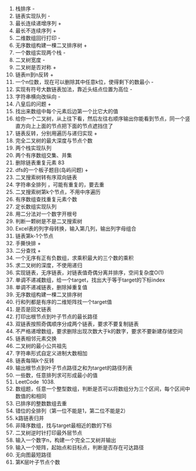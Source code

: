 1. 栈排序 -
2. 链表实现队列 -
3. 最长连续递增序列  +
4. 最长不连续序列  +
5. 二维数组回行打印  -
6. 无序数组构建一棵二叉排序树 +
7. 一个数组实现两个栈 -
8. 二叉树宽度 -
9. 二叉树是否对称 +
10. 链表m到n反转 +
11. 一个n位数，现在可以删除其中任意k位，使得剩下的数最小 -
12. 实现有符号大数链表加法，靠近头结点位置为高位 -
13. 字符串横向改纵向 -
14. 八皇后的问题 +
15. 找出来数组中每个元素后边第一个比它大的值 
16. 给你一个二叉树，从上往下看，然后左往右顺序输出你能看到节点，同一个竖直方向上上面的节点把下面的节点遮挡住了 
17. 链表反转，分别用遍历与递归实现 +
18. 完全二叉树的最大深度与节点个数 
19. 两个栈实现队列 
20. 两个有序数组交集、并集 
21. 删除链表重复元素 83
22. dfs的一个板子题目(岛屿问题) +
23. 二叉搜索树转有序双向链表  
24. 字符串全排列 ，可能有重复的，要去重 
25. 二叉搜索树第k个节点，不用中序遍历 
26. 有序数组查找重复元素个数 
27. 定长数组实现队列 
28. 用二分法对一个数字开根号 
29. 判断一颗树是不是二叉搜索树 
30. Excel表的列字母转换，输入第几列，输出列字母组合 
31. 链表第k-1个节点 
32. 手撕快排 +
33. 二分查找  +
34. 一个无序有正有负数组，求乘积最大的三个数的乘积 
35. 求二叉树的深度，不使用递归 
36. 实现链表，无序链表，对链表值奇偶分离并排序，空间复杂度O(1) 
37. 单调不递减数组，给一个target，找出大于等于target的下标index 
38. 单调不递减链表，删除掉重复值 
39. 无序数组构建一棵二叉排序树 
40. 行和列都是有序的二维矩阵找一个target值 
41. 是否是回文链表 
42. 打印出根节点到叶子节点的最长路径 
43. 双链表按照奇偶顺序分成两个链表，要求不要复制链表 
44. 不严格递增数组，要求删除出现次数大于k的数字，要求不要新建存储空间 
45. 链表相邻元素交换 
46. 二叉树的最小公共祖先 
47. 字符串形式自定义进制大数相加 
48. 链表每隔k个反转 
49. 输出根节点到叶子节点路径之和为target的路径列表 
50. 一些数，任意排列求可形成最小的值 
51. LeetCode  1038.  
52. 数组题，任意一个整型数组，判断是否可以将数组分为三个区间，每个区间中数值的和相同 
53. 已排序的整数数组去重 
54. 错位的全排列（第一位不能是1，第二位不能是2） 
55. k路链表归并 
56. 非降序数组，找与target最相近的数的下标 
57. 二叉树逆时针打印最外层节点 
58. 输入一个数字n，构建一个完全二叉树并输出 
59. 输入一个矩阵，起始点和目标点，判断是否存在可达路径 
60. 无向图最短路径 
61. 第K层叶子节点个数
